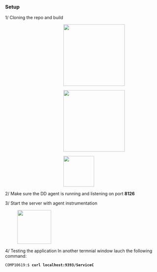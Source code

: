 ### Setup

1/ Cloning the repo and build 


<figure>
<img src="https://github.com/ptabasso2/springTest0/blob/master/Images/Readme1.png" style="height: 200px; width: auto; margin-left: 150px">
</figure>


<figure>
<img src="https://github.com/ptabasso2/springTest0/blob/master/Images/Readme2.png" style="height: 200px; width: auto; margin-left: 150px">
</figure>


<figure>
<img src="https://github.com/ptabasso2/springTest0/blob/master/Images/Readme3.png" style="height: 100px; width: auto; margin-left: 150px">
</figure>




2/ Make sure the DD agent is running and listening on port **8126** 

3/ Start the server with agent instrumentation

<figure>
<img src="https://github.com/ptabasso2/springTest0/blob/master/Images/Readme4.png" width=auto height="110px">
</figure>


4/ Testing the application
In another termnial window lauch the following command:

<div class="highlight"><pre class="highlight" style="background-color: greydark;"><code style="font-size: 12.0px;">COMP10619:$ <span style="font-weight: bold">curl localhost:9393/ServiceC</span>
</code></pre></div>
